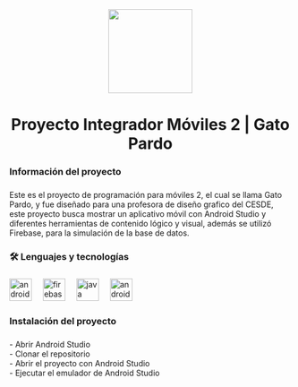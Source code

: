 <div align="center">
  <img height="150" src="https://firebasestorage.googleapis.com/v0/b/imagenes-dd8e6.appspot.com/o/logito-gato-pardo-11.png?alt=media&token=169d0c0f-d4c7-4b74-b287-41b7afa11d8e"  />
</div>

###

<h1 align="center">Proyecto Integrador Móviles 2 | Gato Pardo</h1>

###

<h3 align="left">Información del proyecto</h3>

###

<p align="left">Este es el proyecto de programación para móviles 2, el cual se llama Gato Pardo, y fue diseñado para una profesora de diseño grafico del CESDE,  este proyecto busca mostrar un aplicativo  móvil con Android Studio y diferentes herramientas de contenido lógico y visual, además se utilizó Firebase, para la simulación de la base de datos.</p>

###

<h3 align="left">🛠 Lenguajes y tecnologías</h3>

###

<div align="left">
  <img src="https://cdn.jsdelivr.net/gh/devicons/devicon/icons/android/android-original.svg" height="40" alt="android logo"  />
  <img width="12" />
  <img src="https://cdn.jsdelivr.net/gh/devicons/devicon/icons/firebase/firebase-plain.svg" height="40" alt="firebase logo"  />
  <img width="12" />
  <img src="https://cdn.jsdelivr.net/gh/devicons/devicon/icons/java/java-original.svg" height="40" alt="java logo"  />
  <img width="12" />
  <img src="https://cdn.jsdelivr.net/gh/devicons/devicon/icons/androidstudio/androidstudio-original.svg" height="40" alt="androidstudio logo"  />
</div>

###

<h3 align="left">Instalación del proyecto</h3>

###

<p align="left">- Abrir Android Studio<br>- Clonar el repositorio<br>- Abrir el proyecto con Android Studio<br>- Ejecutar el emulador de Android Studio</p>

###
